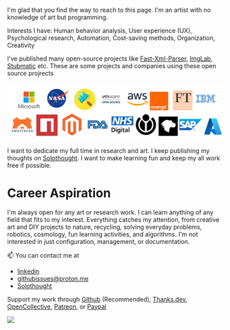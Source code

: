 I'm glad that you find the way to reach to this page. I'm an artist with no knowledge of art but programming.

Interests I have: Human behavior analysis, User experience (UX), Psychological research, Automation, Cost-saving methods, Organization, Creativity

I've published many open-source projects like [Fast-Xml-Parser](https://github.com/NaturalIntelligence/fast-xml-parser/),  [ImgLab](https://solothought.com/imglab), [Stubmatic](https://github.com/NaturalIntelligence/Stubmatic) etc. These are some projects and companies using these open source projrects

![](fxp-users.png)

I want to dedicate my full time in research and art. I keep publishing my thoughts on [Solothought](https://solothought.com/). I want to make learning fun and keep my all work free if possible. 

# Career Aspiration
I'm always open for any art or research work. I can learn anything of any field that fits to my interest. Everything catches my attention, from creative art and DIY projects to nature, recycling, solving everyday problems, robotics, cosmology, fun learning activities, and algorithms. I'm not interested in just configuration, management, or documentation.


📫 You can contact me at 
- [linkedin](https://www.linkedin.com/in/amitguptagwl/)
- githubissues@proton.me
- [Solothought](https://solothought.com/)

Support my work through [Github](https://github.com/sponsors/NaturalIntelligence) (Recommended), [Thanks.dev](), [OpenCollective](https://opencollective.com/fast-xml-parser/donate), [Patreon](https://www.patreon.com/Solothought), or [Paypal](https://paypal.me/naturalintelligence)

![](https://komarev.com/ghpvc/?username=amitguptagwl)
